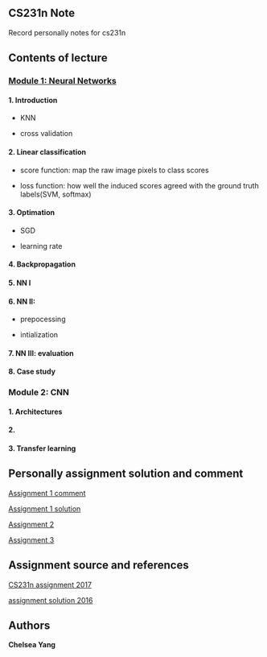 ## CS231n Note

Record personally notes for cs231n

## Contents of lecture

### [Module 1: Neural Networks](https://github.com/yangyuchelsea/cs231n-note/blob/master/Mind-mapping/Module-1/notes.md)

#### 1. Introduction
  
  * KNN 
  
  * cross validation
  

#### 2. Linear classification

  * score function: map the raw image pixels to class scores

  * loss function: how well the induced scores agreed with the ground truth labels(SVM, softmax)

#### 3. Optimation
  
  * SGD
  
  * learning rate
  
#### 4. Backpropagation


#### 5. NN I

#### 6. NN II: 

  * prepocessing
  
  * intialization
 
 
#### 7. NN III: evaluation

#### 8. Case study


### Module 2: CNN

#### 1. Architectures

#### 2.

#### 3. Transfer learning


## Personally assignment solution and comment


[Assignment 1 comment](https://github.com/yangyuchelsea/cs231n-note/tree/master/Assignment%201)

[Assignment 1 solution](https://github.com/yangyuchelsea/cs231n-note/tree/master/Assignment%201/Assignment1-solution)

[Assignment 2](https://github.com/yangyuchelsea/cs231n-note/blob/master/Assignment%202/readme.md)

[Assignment 3](https://github.com/yangyuchelsea/cs231n-note/tree/master/Assignment%203/readme.md)

## Assignment source and references

[CS231n assignment 2017](http://cs231n.github.io)

[assignment solution 2016](https://github.com/lightaime/cs231n)


## Authors

**Chelsea Yang** 

